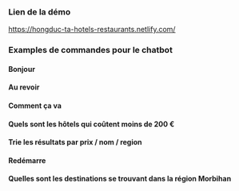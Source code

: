 ### Lien de la démo

https://hongduc-ta-hotels-restaurants.netlify.com/


### Examples de commandes pour le chatbot

#### Bonjour
#### Au revoir
#### Comment ça va
#### Quels sont les hôtels qui coûtent moins de 200 €
#### Trie les résultats par prix / nom / region
#### Redémarre
#### Quelles sont les destinations se trouvant dans la région Morbihan